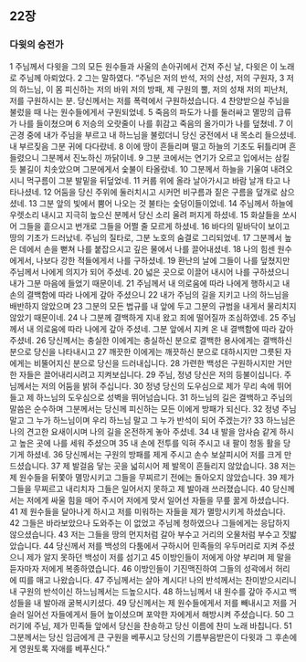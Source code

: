 ## 22장
### 다윗의 승전가
1 주님께서 다윗을 그의 모든 원수들과 사울의 손아귀에서 건져 주신 날, 다윗은 이 노래로 주님께 아뢰었다.
2 그는 말하였다. “주님은 저의 반석, 저의 산성, 저의 구원자,
3 저의 하느님, 이 몸 피신하는 저의 바위 저의 방패, 제 구원의 뿔, 저의 성채 저의 피난처, 저를 구원하시는 분. 당신께서는 저를 폭력에서 구원하셨습니다.
4 찬양받으실 주님을 불렀을 때 나는 원수들에게서 구원되었네.
5 죽음의 파도가 나를 둘러싸고 멸망의 급류가 나를 들이쳤으며
6 저승의 오랏줄이 나를 휘감고 죽음의 올가미가 나를 덮쳤네.
7 이 곤경 중에 내가 주님을 부르고 내 하느님을 불렀더니 당신 궁전에서 내 목소리 들으셨네. 내 부르짖음 그분 귀에 다다랐네.
8 이에 땅이 흔들리며 떨고 하늘의 기초도 뒤틀리며 흔들렸으니 그분께서 진노하신 까닭이네.
9 그분 코에서는 연기가 오르고 입에서는 삼킬 듯 불길이 치솟았으며 그분에게서 숯불이 타올랐네.
10 그분께서 하늘을 기울여 내려오시니 먹구름이 그분 발밑을 뒤덮었네.
11 커룹 위에 올라 날아가시고 바람 날개 타고 나타나셨네.
12 어둠을 당신 주위에 둘러치시고 시커먼 비구름과 짙은 구름을 덮개로 삼으셨네.
13 그분 앞의 빛에서 뿜어 나오는 것 불타는 숯덩이들이었네.
14 주님께서 하늘에 우렛소리 내시고 지극히 높으신 분께서 당신 소리 울려 퍼지게 하셨네.
15 화살들을 쏘시어 그들을 흩으시고 번개로 그들을 어쩔 줄 모르게 하셨네.
16 바다의 밑바닥이 보이고 땅의 기초가 드러났네. 주님의 질타로, 그분 노호의 숨결로 그리되었네.
17 그분께서 높은 데에서 손을 뻗쳐 나를 붙잡으시고 깊은 물에서 나를 끌어내셨네.
18 나의 힘센 원수에게서, 나보다 강한 적들에게서 나를 구하셨네.
19 환난의 날에 그들이 나를 덮쳤지만 주님께서 나에게 의지가 되어 주셨네.
20 넓은 곳으로 이끌어 내시어 나를 구하셨으니 내가 그분 마음에 들었기 때문이네.
21 주님께서 내 의로움에 따라 나에게 행하시고 내 손의 결백함에 따라 나에게 갚아 주셨으니
22 내가 주님의 길을 지키고 나의 하느님을 배반하지 않았으며
23 그분의 모든 법규를 내 앞에 두고 그분의 규범을 내게서 물리치지 않았기 때문이네.
24 나 그분께 결백하게 지내 왔고 죄에 떨어질까 조심하였네.
25 주님께서 내 의로움에 따라 나에게 갚아 주셨네. 그분 앞에서 지켜 온 내 결백함에 따라 갚아 주셨네.
26 당신께서는 충실한 이에게는 충실하신 분으로 결백한 용사에게는 결백하신 분으로 당신을 나타내시고
27 깨끗한 이에게는 깨끗하신 분으로 대하시지만 그릇된 자에게는 비뚤어지신 분으로 당신을 드러내십니다.
28 가련한 백성은 구원하시지만 거만한 자들은 끌어내리시려고 지켜보십니다.
29 주님, 정녕 당신은 저의 등불이십니다. 주님께서는 저의 어둠을 밝혀 주십니다.
30 정녕 당신의 도우심으로 제가 무리 속에 뛰어들고 제 하느님의 도우심으로 성벽을 뛰어넘습니다.
31 하느님의 길은 결백하고 주님의 말씀은 순수하며 그분께서는 당신께 피신하는 모든 이에게 방패가 되신다.
32 정녕 주님 말고 그 누가 하느님이며 우리 하느님 말고 그 누가 반석이 되어 주겠는가?
33 하느님은 나의 견고한 요새이시며 나의 길을 온전하게 놓아 주셨네.
34 내 발을 암사슴 같게 하시고 높은 곳에 나를 세워 주셨으며
35 내 손에 전투를 익혀 주시고 내 팔이 청동 활을 당기게 하셨네.
36 당신께서는 구원의 방패를 제게 주시고 손수 보살피시어 저를 크게 만드셨습니다.
37 제 발걸음 닿는 곳을 넓히시어 제 발목이 흔들리지 않았습니다.
38 저는 제 원수들을 뒤쫓아 멸망시키고 그들을 무찌르기 전에는 돌아오지 않았습니다.
39 제가 그들을 무찌르고 내리치자 그들은 일어서지 못하고 제 발아래 쓰러졌습니다.
40 당신께서는 저에게 싸울 힘을 매어 주시어 저에게 맞서 일어선 자들을 무릎 꿇게 하셨습니다.
41 제 원수들을 달아나게 하시고 저를 미워하는 자들을 제가 멸망시키게 하셨습니다.
42 그들은 바라보았으나 도와주는 이 없었고 주님께 청하였으나 그들에게는 응답하지 않으셨습니다.
43 저는 그들을 땅의 먼지처럼 갈아 부수고 거리의 오물처럼 부수고 짓밟았습니다.
44 당신께서 저를 백성의 다툼에서 구하시어 민족들의 우두머리로 지켜 주셨으니 제가 알지 못하던 백성이 저를 섬기고
45 이방인들이 저에게 아양 부리며 제 말을 듣자마자 저에게 복종하였습니다.
46 이방인들이 기진맥진하여 그들의 성곽에서 허리에 띠를 매고 나왔습니다.
47 주님께서는 살아 계시다! 나의 반석께서는 찬미받으시리니 내 구원의 반석이신 하느님께서는 드높으시다.
48 하느님께서 내 원수를 갚아 주시고 백성들을 내 발아래 굴복시키셨다.
49 당신께서는 제 원수들에게서 저를 빼내시고 저를 거슬러 일어선 자들에게서 들어 높이셨으며 포악한 자에게서 해방시켜 주셨습니다.
50 그러기에 주님, 제가 민족들 앞에서 당신을 찬송하고 당신 이름에 찬미 노래 바칩니다.
51 그분께서는 당신 임금에게 큰 구원을 베푸시고 당신의 기름부음받은이 다윗과 그 후손에게 영원토록 자애를 베푸신다.”
